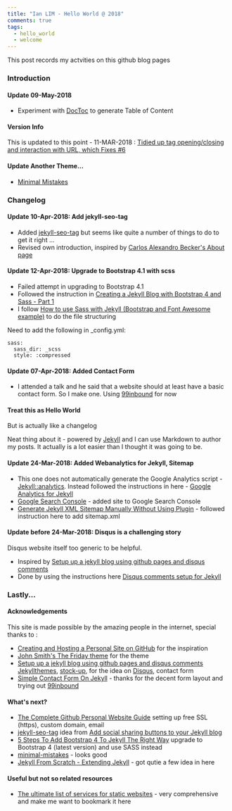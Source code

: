 ```yaml
---
title: "Ian LIM - Hello World @ 2018"
comments: true
tags:
  - hello_world
  - welcome
---
```


This post records my actvities on this github blog pages 

<!--more-->

### Introduction

#### Update 09-May-2018

* Experiment with [DocToc](https://github.com/thlorenz/doctoc) to generate Table of Content

#### Version Info

This is updated to this point - 11-MAR-2018 : [Tidied up tag opening/closing and interaction with URL, which Fixes #6](https://github.com/sfreytag/friday-theme/commit/c599819c1fa40cb0a3145c62aeb94f8015054d5d)

#### Update Another Theme...

* [Minimal Mistakes](https://mmistakes.github.io/minimal-mistakes/)

### Changelog

#### Update 10-Apr-2018: Add jekyll-seo-tag

* Added  [jekyll-seo-tag](https://github.com/jekyll/jekyll-seo-tag) but seems like quite a number of things to do to get it right ...
* Revised own introduction, inspired by [Carlos Alexandro Becker's About page](https://carlosbecker.com/about/)

#### Update 12-Apr-2018: Upgrade to Bootstrap 4.1 with scss

* Failed attempt in upgrading to Bootstrap 4.1
* Followed the instruction in [Creating a Jekyll Blog with Bootstrap 4 and Sass - Part 1](https://experimentingwithcode.com/creating-a-jekyll-blog-with-bootstrap-4-and-sass-part-1/index.html)
* I follow [How to use Sass with Jekyll (Bootstrap and Font Awesome example)](https://dalanzg.github.io/tips-tutorials/jekyll/2016/03/25/how-to-use-sass-with-jekyll/) to do the file structuring

Need to add the following in _config.yml:

```
sass:
  sass_dir: _scss
  style: :compressed
```

#### Update 07-Apr-2018: Added Contact Form

* I attended a talk and he said that a website should at least have a basic contact form. So I make one. Using [99inbound](https://www.99inbound.com/) for now

#### Treat this as Hello World 

But is actually like a changelog

Neat thing about it - powered by [Jekyll](http://jekyllrb.com) and I can use Markdown to author my posts. 
It actually is a lot easier than I thought it was going to be.

#### Update 24-Mar-2018: Added Webanalytics for Jekyll, Sitemap

* This one does not automatically generate the Google Analytics script - [Jekyll::analytics](https://github.com/hendrikschneider/jekyll-analytics). Instead followed the instructions in here - 
[Google Analytics for Jekyll](https://desiredpersona.com/google-analytics-jekyll/)
* [Google Search Console](https://www.google.com/webmasters/tools/home) - added site to Google Search Console
* [Generate Jekyll XML Sitemap Manually Without Using Plugin](https://www.goyllo.com/jekyll-xml-sitemap/) - followed instruction here to add sitemap.xml 

#### Update before 24-Mar-2018: Disqus is a challenging story

Disqus website itself too generic to be helpful.

* Inspired by [Setup up a jekyll blog using github pages and disqus comments](http://vdaubry.github.io/2014/10/19/setup-a-jekyll-blog/)
* Done by using the instructions here [Disqus comments setup for Jekyll](https://desiredpersona.com/disqus-comments-jekyll/)

### Lastly...

#### Acknowledgements

This site is made possible by the amazing people in the internet, special thanks to :

* [Creating and Hosting a Personal Site on GitHub](http://jmcglone.com/guides/github-pages/) for the inspiration
* [John Smith's The Friday theme](https://sfreytag.github.io/friday-theme/index.html) for the theme
* [Setup up a jekyll blog using github pages and disqus comments](http://vdaubry.github.io/2014/10/19/setup-a-jekyll-blog/) 
[Jekyllthemes](http://jekyllthemes.org), [stock-up](https://www.sitebuilderreport.com/stock-up), for the idea on [Disqus](https://disqus.com/), contact form
* [Simple Contact Form On Jekyll](https://gohkhoonhiang.github.io/2016/05/simple-contact-form-on-jekyll/) - thanks for the decent form layout and trying out [99inbound](https://www.99inbound.com/)

#### What's next?

* [The Complete Github Personal Website Guide](https://blog.ronakshah.net/The-Complete-Github-Personal-Website-Guide/#initial-setup) 
setting up free SSL (https), custom domain, email 
* [jekyll-seo-tag](https://github.com/jekyll/jekyll-seo-tag) idea from 
[Add social sharing buttons to your Jekyll blog](http://vdaubry.github.io/2014/10/20/add-social-sharing-buttons-with-jekyll/)
* [5 Steps To Add Bootstrap 4 To Jekyll The Right Way](https://simpleit.rocks/how-to-add-bootstrap-4-to-jekyll-the-right-way/) upgrade to Bootstrap 4 (latest version) and use SASS instead
* [minimal-mistakes](https://mmistakes.github.io/minimal-mistakes/) - looks good
* [Jekyll From Scratch - Extending Jekyll](http://pixelcog.com/blog/2013/jekyll-from-scratch-extending-jekyll/) - got qutie a few idea in here

#### Useful but not so related resources
* [The ultimate list of services for static websites](https://cloudcannon.com/tips/2014/12/12/the-ultimate-list-of-services-for-static-websites.html) - very comprehensive and make me want to bookmark it here
